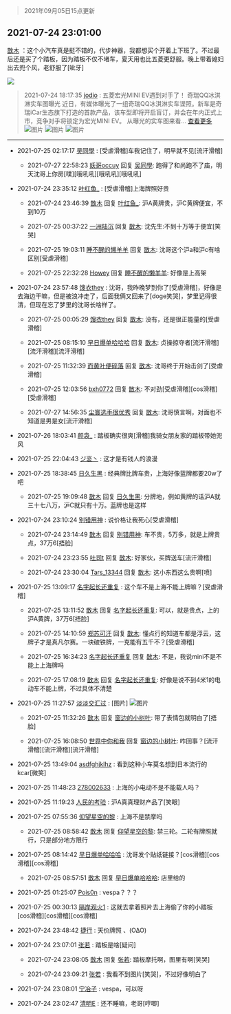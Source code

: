 > 2021年09月05日15点更新
<link rel="stylesheet" href="https://cdn.jsdelivr.net/gh/taotie6/sampleJSON@main/css/photo_show.css">


 ## 2021-07-24 23:01:00 

 [㪚木](https://www.coolapk.com/feed/28649180?shareKey=ZDBhOTk2OTJjYzMyNjEzMTc4MjQ~) ：这个小汽车真是挺不错的，代步神器，我都想买个开着上下班了。不过最后还是买了个踏板，因为踏板不仅不堵车，夏天用也比五菱更舒服。晚上带着媳妇出去兜个风，老舒服了[呲牙] 

<div class="album">
<img class="img-item" src="https://image.coolapk.com/feed/2021/0724/23/1081091_296f58e1_8859_2265@2160x1620.jpeg" />
</div>

> 2021-07-24 18:17:35 
> [jodio](https://www.coolapk.com/feed/28643268?shareKey=MDFkYzA5ZTA5MGRjNjEzMTc4MjQ~) : 五菱宏光MINI EV遇到对手了！ 奇瑞QQ冰淇淋实车图曝光  近日，有媒体曝光了一组奇瑞QQ冰淇淋实车谍照。新车是奇瑞iCar生态旗下打造的首款产品，该车型即将开启盲订，并会在年内正式上市，竞争对手将锁定为宏光MINI EV。  从曝光的实车图来看... <a href="">查看更多</a> 
![图片](https://image.coolapk.com/feed/2021/0724/18/2721938_b578cfed_1852_924@440x320.jpeg)
![图片](https://image.coolapk.com/feed/2021/0724/18/2721938_0eecade8_1852_9242@844x560.png)
![图片](https://image.coolapk.com/feed/2021/0724/18/2721938_2527044f_1852_9244@440x369.jpeg)

 ------- 

- 2021-07-25 02:17:17 [吴同學](uid=1320218) : [受虐滑稽]车我记住了，明早就不见[流汗滑稽] 

    - 2021-07-27 22:58:23 [妖哥occuy](uid=1388591) 回复 [吴同學](uid=1320218): 跑得了和尚跑不了庙，明天沈哥上你房[噗][哦吼吼][哦吼吼][哦吼吼] 

- 2021-07-24 23:35:12 [叶红鱼_](uid=728808) : [受虐滑稽]上海牌照好贵 

    - 2021-07-24 23:46:39 [㪚木](uid=1081091) 回复 [叶红鱼_](uid=728808): 沪A黄牌贵，沪C黄牌便宜，不到10万 

    - 2021-07-25 00:37:22 [一洲陆沉](uid=889471) 回复 [㪚木](uid=1081091): 沈先生:不到十万等于便宜[笑哭] 

    - 2021-07-25 19:03:11 [睡不醒的懒羊羊](uid=4242505) 回复 [㪚木](uid=1081091): 沈哥这个沪a和沪c有啥区别[受虐滑稽] 

    - 2021-07-25 22:32:28 [Howey](uid=2814167) 回复 [睡不醒的懒羊羊](uid=4242505): 好像是上高架 

- 2021-07-24 23:57:48 [馊衣they](uid=3626049) : 沈哥，我昨晚梦到你了[受虐滑稽]，好像是去海边干嘛，但是被浪冲走了，后面我俩又回来了[doge笑哭]，梦里记得很清，但现在忘了梦里的沈哥长啥样了。 

    - 2021-07-25 00:05:29 [馊衣they](uid=3626049) 回复 [㪚木](uid=1081091): 没有，还是很正能量的[受虐滑稽] 

    - 2021-07-25 08:15:10 [早日爆单哈哈哈](uid=2188936) 回复 [㪚木](uid=1081091): 贞操掠夺者[流汗滑稽][流汗滑稽][流汗滑稽] 

    - 2021-07-25 11:32:39 [而黄叶便碎落](uid=2845514) 回复 [㪚木](uid=1081091): 沈哥终于开始击剑了[受虐滑稽] 

    - 2021-07-25 12:03:56 [bxh0772](uid=2553166) 回复 [㪚木](uid=1081091): 不对劲[受虐滑稽][cos滑稽][受虐滑稽] 

    - 2021-07-27 14:56:35 [尘寰选手很优秀](uid=2564009) 回复 [㪚木](uid=1081091): 沈哥慎言啊，对面也不知道是男是女[流汗滑稽] 

- 2021-07-26 18:03:41 [颜袅_](uid=1772233) : 踏板确实很爽[滑稽]我骑女朋友家的踏板带她兜风 

- 2021-07-25 22:04:43 [ジ衮丶](uid=494451) : 这才是有钱人的浪漫 

- 2021-07-25 18:38:45 [日久生黑](uid=1062678) : 经典牌比牌车贵，上海好像蓝牌都要20w了吧 

    - 2021-07-25 19:09:48 [㪚木](uid=1081091) 回复 [日久生黑](uid=1062678): 分牌地，例如黄牌的话沪A就三十七八万，沪C就只有十万。蓝牌也是这样 

- 2021-07-24 23:10:24 [别错用神](uid=1734575) : 说价格让我死心[受虐滑稽] 

    - 2021-07-24 23:14:49 [㪚木](uid=1081091) 回复 [别错用神](uid=1734575): 车不贵，5万多，就是上牌贵点，37万6[捂脸] 

    - 2021-07-24 23:23:55 [吐司t](uid=3079076) 回复 [㪚木](uid=1081091): 好家伙，买牌送车[流汗滑稽] 

    - 2021-07-24 23:30:04 [Tars_13344](uid=1060315) 回复 [㪚木](uid=1081091): 这小东西这么贵啊[喷] 

- 2021-07-25 13:09:17 [名字起长还重复](uid=485854) : 这个车不是上海不能上牌嘛？[受虐滑稽] 

    - 2021-07-25 13:11:52 [㪚木](uid=1081091) 回复 [名字起长还重复](uid=485854): 可以，就是贵点，上的沪A黄牌，37万6[捂脸] 

    - 2021-07-25 14:10:59 [郑苏可汗](uid=678781) 回复 [㪚木](uid=1081091): 懂点行的知道车都是浮云，这牌子才是真凡尔赛。一块破铁牌，一克能有五千不？[受虐滑稽] 

    - 2021-07-25 16:34:23 [名字起长还重复](uid=485854) 回复 [㪚木](uid=1081091): 不是，我说mini不是不能上上海牌吗 

    - 2021-07-25 17:08:19 [㪚木](uid=1081091) 回复 [名字起长还重复](uid=485854): 好像是说不到4米1的电动车不能上牌，不过具体不清楚 

- 2021-07-25 11:27:57 [淡淡交汇过](uid=11453362) : [图片] ![图片](https://image.coolapk.com/feed/2021/0725/11/11453362_ddeee66e_3676_3144@1080x2400.jpeg)

    - 2021-07-25 11:32:26 [㪚木](uid=1081091) 回复 [窗边的小树叶](uid=11453362): 带了表情包就明白了[捂脸] 

    - 2021-07-25 16:08:50 [世界中你和我](uid=3126928) 回复 [窗边的小树叶](uid=11453362): 咋回事？[流汗滑稽][流汗滑稽][流汗滑稽] 

- 2021-07-25 13:49:04 [asdfghjklhz](uid=2122254) : 看到这种小车莫名想到日本流行的kcar[微笑] 

- 2021-07-25 11:48:23 [278002633](uid=130056) : 上海的小电动不是不能载人吗？ 

- 2021-07-25 11:19:23 [人民的考验](uid=3535328) : 沪A真真理财产品了[笑眼] 

- 2021-07-25 07:55:36 [仰望星空的黎](uid=1961388) : 上海不是禁摩吗 

    - 2021-07-25 08:58:42 [㪚木](uid=1081091) 回复 [仰望星空的黎](uid=1961388): 禁三轮。二轮有牌照就行，只是部分地方限行 

- 2021-07-25 08:14:42 [早日爆单哈哈哈](uid=2188936) : 沈哥发个贴纸链接？[cos滑稽][cos滑稽][cos滑稽] 

    - 2021-07-25 08:57:51 [㪚木](uid=1081091) 回复 [早日爆单哈哈哈](uid=2188936): 店里给的 

- 2021-07-25 01:25:07 [Pois0n](uid=1096834) : vespa？？？ 

- 2021-07-25 00:30:13 [隔岸观火1](uid=1428246) : 这就去拿着照片去上海偷了你的小踏板[cos滑稽][cos滑稽][cos滑稽] 

- 2021-07-24 23:48:42 [捷行](uid=1629443) : 天价牌照  、(O∆O) 

- 2021-07-24 23:07:01 [张若](uid=996034) : 踏板是啥[疑问] 

    - 2021-07-24 23:08:05 [㪚木](uid=1081091) 回复 [张若](uid=996034): 踏板摩托啊，图里有啊[笑哭] 

    - 2021-07-24 23:09:21 [张若](uid=996034) : 我看不到图片[笑哭]，不过好像明白了 

- 2021-07-24 23:08:01 [宁冶子](uid=905822) : vespa，可以呀 

- 2021-07-24 23:02:47 [清明E](uid=1792072) : 还不睡嘛，老哥[哼唧] 

